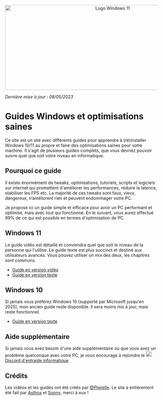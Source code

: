<center> <img src="https://i.imgur.com/lVuDunL.png" height="280" width="693" id="img-header" alt="Logo Windows 11"> </center>

_Dernière mise à jour : 08/05/2023_

# Guides Windows et optimisations saines

Ce site est un site avec différents guides pour apprendre à (ré)installer Windows 10/11 au propre et faire des optimisations saines pour votre machine. Il s'agit de plusieurs guides complets, que vous devriez pouvoir suivre quel que soit votre niveau en informatique.

## Pourquoi ce guide

Il existe énormément de tweaks, optimisations, tutoriels, scripts et logiciels sur internet qui promettent d'améliorer les performances, réduire la latence, stabiliser les FPS etc. La majorité de ces tweaks sont faux, vieux, dangereux, n’améliorent rien et peuvent endommager votre PC.

Je propose ici un guide simple et efficace pour avoir un PC performant et optimisé, mais avec tout qui fonctionne. En le suivant, vous aurez effectué 99% de ce qui est possible en termes d'optimisation de PC.

<div id="guide-w11">
    <h2>Windows 11</h2>
    <p>
        Le guide vidéo est détaillé et conviendra quel que soit le niveau de la personne qui l'utilise.
        Le guide texte est plus succinct et destiné aux utilisateurs avancés. Vous pouvez utiliser un mix des deux, les chapitres sont communs.
    </p>
    <ul>
        <li>
            <a href="https://installerwindows.fr/videos">Guide en version vidéo</a>
        </li>
        <li>
            <a href="https://installerwindows.fr/guide/windows-11">Guide en version texte</a>
        </li>
    </li>
</div>

<div id="guide-w10">
    <h2>Windows 10</h2>
    <p>
        Si jamais vous préférez Windows 10 (supporté par Microsoft jusqu'en 2025), mon ancien guide reste disponible. Il sera moins mis à jour, mais reste fonctionnel.
    </p>
    <ul>
        <li>
            <a href="https://installerwindows.fr/guide/windows-10">Guide en version texte</a>
        </li>
    </li>
</div>

## Aide supplémentaire

Si jamais vous avez besoin d'une aide supplémentaire ou que vous avez un problème quelconque avec votre PC, je vous encourage à rejoindre le [<img src="https://i.imgur.com/b8g1o9k.png" width="20" height="20" alt="Logo discord" class="img-logo-discord"> Discord d'entraide informatique](https://discord.gg/informatique)

## Crédits

Les vidéos et les guides ont été créés par [@Piwielle](https://twitter.com/piwielle).
Le site a entièrement été fait par [Asthox](https://github.com/Asthox) et [Sonny](https://www.sonny.dev/), merci à eux !
